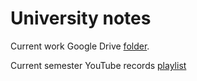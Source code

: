 # University notes

Current work Google Drive [folder](https://drive.google.com/drive/folders/1_aF7I7ZdUBsx3ipXAHssdd--xG4YcWNt?usp=sharing).

Current semester YouTube records [playlist](https://www.youtube.com/playlist?list=PLTWigsaLNo2MU4C-ofHYJErhS68lZCPAJ)